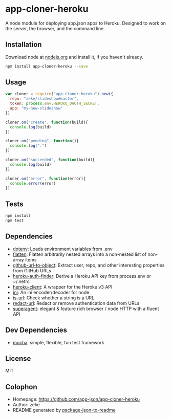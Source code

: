 # app-cloner-heroku 

A node module for deploying app.json apps to Heroku. Designed to work on the server, the browser, and the command line.

## Installation

Download node at [nodejs.org](http://nodejs.org) and install it, if you haven't already.

```sh
npm install app-cloner-heroku --save
```

## Usage

```js
var cloner = require("app-cloner-heroku").new({
  repo: "zeke/slideshow#master",
  token: process.env.HEROKU_OAUTH_SECRET,
  app: "my-new-slideshow"
})

cloner.on("create", function(build){
  console.log(build)
})

cloner.on("pending", function(){
  console.log(".")
})

cloner.on("succeeded", function(build){
  console.log(build)
})

cloner.on("error", function(error){
  console.error(error)
})

```

## Tests

```sh
npm install
npm test
```

## Dependencies

- [dotenv](git://github.com/scottmotte/dotenv.git): Loads environment variables from .env
- [flatten](git://github.com/jesusabdullah/node-flatten.git): Flatten arbitrarily nested arrays into a non-nested list of non-array items
- [github-url-to-object](https://github.com/zeke/github-url-to-object): Extract user, repo, and other interesting properties from GitHub URLs
- [heroku-auth-finder](https://github.com/heroku/heroku-auth-finder): Derive a Heroku API key from process.env or ~/.netrc
- [heroku-client](https://github.com/jclem/node-heroku-client): A wrapper for the Heroku v3 API
- [ini](git://github.com/isaacs/ini.git): An ini encoder/decoder for node
- [is-url](https://github.com/segmentio/is-url): Check whether a string is a URL.
- [redact-url](https://github.com/zeke/redact-url): Redact or remove authentication data from URLs
- [superagent](git://github.com/visionmedia/superagent.git): elegant &amp; feature rich browser / node HTTP with a fluent API


## Dev Dependencies

- [mocha](git://github.com/visionmedia/mocha.git): simple, flexible, fun test framework


## License

MIT

## Colophon

- Homepage: https://github.com/app-json/app-cloner-heroku
- Author: zeke
- README generated by
[package-json-to-readme](https://github.com/zeke/package-json-to-readme)
